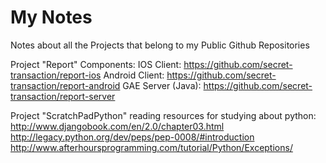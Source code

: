 My Notes
=====

Notes about all the Projects that belong to my Public Github Repositories

Project "Report"
Components:
IOS Client: https://github.com/secret-transaction/report-ios
Android Client: https://github.com/secret-transaction/report-android
GAE Server (Java): https://github.com/secret-transaction/report-server

Project "ScratchPadPython"
reading resources for studying about python:
http://www.djangobook.com/en/2.0/chapter03.html
http://legacy.python.org/dev/peps/pep-0008/#introduction
http://www.afterhoursprogramming.com/tutorial/Python/Exceptions/
